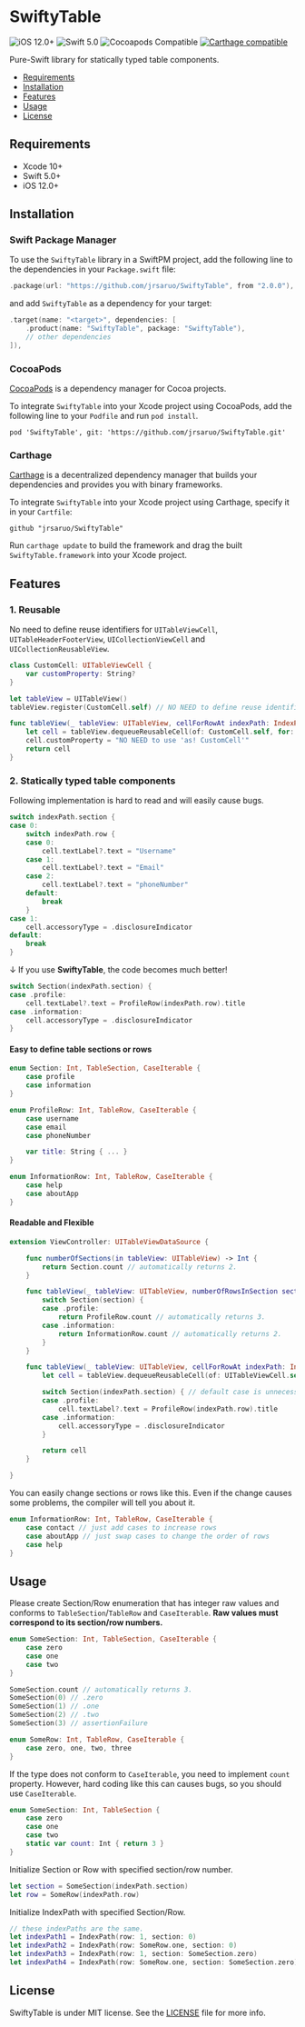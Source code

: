 # SwiftyTable
![iOS 12.0+](https://img.shields.io/badge/platform-iOS%2012%2B-blue.svg?style=flat)
![Swift 5.0](https://img.shields.io/badge/Swift-5.0-orange.svg?style=flat)
![Cocoapods Compatible](https://img.shields.io/cocoapods/v/SwiftyTable.svg)
[![Carthage compatible](https://img.shields.io/badge/Carthage-compatible-4BC51D.svg?style=flat)](https://github.com/Carthage/Carthage)

Pure-Swift library for statically typed table components.
- [Requirements](#requirements)
- [Installation](#installation)
- [Features](#features)
- [Usage](#usage)
- [License](#license)


## Requirements
* Xcode 10+
* Swift 5.0+
* iOS 12.0+

## Installation

### Swift Package Manager

To use the `SwiftyTable` library in a SwiftPM project, add the following line to the dependencies in your `Package.swift` file:

```swift
.package(url: "https://github.com/jrsaruo/SwiftyTable", from "2.0.0"),
```

and add `SwiftyTable` as a dependency for your target:

```swift
.target(name: "<target>", dependencies: [
    .product(name: "SwiftyTable", package: "SwiftyTable"),
    // other dependencies
]),
```

### CocoaPods
[CocoaPods](http://cocoapods.org) is a dependency manager for Cocoa projects.

To integrate `SwiftyTable` into your Xcode project using CocoaPods, add the following line to your `Podfile` and run `pod install`.

```
pod 'SwiftyTable', git: 'https://github.com/jrsaruo/SwiftyTable.git'
```

### Carthage
[Carthage](https://github.com/Carthage/Carthage) is a decentralized dependency manager that builds your dependencies and provides you with binary frameworks.

To integrate `SwiftyTable` into your Xcode project using Carthage, specify it in your `Cartfile`:

```ogdl
github "jrsaruo/SwiftyTable"
```

Run `carthage update` to build the framework and drag the built `SwiftyTable.framework` into your Xcode project.


## Features
### 1. Reusable
No need to define reuse identifiers for `UITableViewCell`, `UITableHeaderFooterView`, `UICollectionViewCell` and `UICollectionReusableView`.

```swift
class CustomCell: UITableViewCell {
    var customProperty: String?
}

let tableView = UITableView()
tableView.register(CustomCell.self) // NO NEED to define reuse identifier!

func tableView(_ tableView: UITableView, cellForRowAt indexPath: IndexPath) -> UITableViewCell {
    let cell = tableView.dequeueReusableCell(of: CustomCell.self, for: indexPath)
    cell.customProperty = "NO NEED to use 'as! CustomCell'"
    return cell
}

```


### 2. Statically typed table components
Following implementation is hard to read and will easily cause bugs.
```swift
switch indexPath.section {
case 0:
    switch indexPath.row {
    case 0:
        cell.textLabel?.text = "Username"
    case 1:
        cell.textLabel?.text = "Email"
    case 2:
        cell.textLabel?.text = "phoneNumber"
    default:
        break
    }
case 1:
    cell.accessoryType = .disclosureIndicator
default:
    break
}
```

↓ If you use **SwiftyTable**, the code becomes much better!
```swift
switch Section(indexPath.section) {
case .profile:
    cell.textLabel?.text = ProfileRow(indexPath.row).title
case .information:
    cell.accessoryType = .disclosureIndicator
}
```

#### Easy to define table sections or rows
```swift
enum Section: Int, TableSection, CaseIterable {
    case profile
    case information
}

enum ProfileRow: Int, TableRow, CaseIterable {
    case username
    case email
    case phoneNumber

    var title: String { ... }
}

enum InformationRow: Int, TableRow, CaseIterable {
    case help
    case aboutApp
}
```

#### Readable and Flexible
```swift
extension ViewController: UITableViewDataSource {

    func numberOfSections(in tableView: UITableView) -> Int {
        return Section.count // automatically returns 2.
    }

    func tableView(_ tableView: UITableView, numberOfRowsInSection section: Int) -> Int {
        switch Section(section) {
        case .profile:
            return ProfileRow.count // automatically returns 3.
        case .information:
            return InformationRow.count // automatically returns 2.
        }
    }

    func tableView(_ tableView: UITableView, cellForRowAt indexPath: IndexPath) -> UITableViewCell {
        let cell = tableView.dequeueReusableCell(of: UITableViewCell.self, for: indexPath)

        switch Section(indexPath.section) { // default case is unnecessary.
        case .profile:
            cell.textLabel?.text = ProfileRow(indexPath.row).title
        case .information:
            cell.accessoryType = .disclosureIndicator
        }

        return cell
    }

}
```

You can easily change sections or rows like this. Even if the change causes some problems, the compiler will tell you about it.
```swift
enum InformationRow: Int, TableRow, CaseIterable {
    case contact // just add cases to increase rows
    case aboutApp // just swap cases to change the order of rows
    case help
}
```


## Usage
Please create Section/Row enumeration that has integer raw values and conforms to `TableSection`/`TableRow` and `CaseIterable`.
**Raw values must correspond to its section/row numbers.**
```swift
enum SomeSection: Int, TableSection, CaseIterable {
    case zero
    case one
    case two
}

SomeSection.count // automatically returns 3.
SomeSection(0) // .zero
SomeSection(1) // .one
SomeSection(2) // .two
SomeSection(3) // assertionFailure

enum SomeRow: Int, TableRow, CaseIterable {
    case zero, one, two, three
}
```

If the type does not conform to `CaseIterable`, you need to implement `count` property. However, hard coding like this can causes bugs, so you should use `CaseIterable`.
```swift
enum SomeSection: Int, TableSection {
    case zero
    case one
    case two
    static var count: Int { return 3 }
}
```

Initialize Section or Row with specified section/row number.
```swift
let section = SomeSection(indexPath.section)
let row = SomeRow(indexPath.row)
```

Initialize IndexPath with specified Section/Row.
```swift
// these indexPaths are the same.
let indexPath1 = IndexPath(row: 1, section: 0)
let indexPath2 = IndexPath(row: SomeRow.one, section: 0)
let indexPath3 = IndexPath(row: 1, section: SomeSection.zero)
let indexPath4 = IndexPath(row: SomeRow.one, section: SomeSection.zero)
```


## License
SwiftyTable is under MIT license. See the [LICENSE](LICENSE) file for more info.
